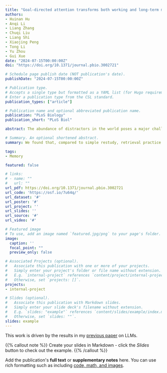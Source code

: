 ```yaml
---
title: "Goal-directed attention transforms both working and long-term memory representations in the human parietal cortex"
authors:
- Huinan Hu
- Anqi Li
- Liang Zhang
- Chuqi Liu
- Liang Shi
- Xiaojing Peng
- Tong Li
- Yu Zhou
- Gui Xue
date: "2024-07-15T00:00:00Z"
doi: "https://doi.org/10.1371/journal.pbio.3002721"

# Schedule page publish date (NOT publication's date).
publishDate: "2024-07-15T00:00:00Z"

# Publication type.
# Accepts a single type but formatted as a YAML list (for Hugo requirements).
# Enter a publication type from the CSL standard.
publication_types: ["article"]

# Publication name and optional abbreviated publication name.
publication: "PLoS Biology"
publication_short: "PLoS Biol"

abstract: The abundance of distractors in the world poses a major challenge to our brain's limited processing capacity, but little is known about how selective attention modulates stimulus representations in the brain to reduce interference and support durable target memory. Here, we collected functional magnetic resonance imaging (fMRI) data in a selective attention task in which target and distractor pictures of different visual categories were simultaneously presented. Participants were asked to selectively process the target according to the effective cue, either before the encoding period (i.e., perceptual attention) or the maintenance period (i.e., reflective attention). On the next day, participants were asked to perform a memory recognition task in the scanner in which the targets, distractors, and novel items were presented in a pseudorandom order. Behavioral results showed that perceptual attention was better at enhancing target memory and reducing distractor memory than reflective attention, although the overall memory capacity (memory for both target and distractor) was comparable. Using multiple-voxel pattern analysis of the neural data, we found more robust target representation and weaker distractor representation in working memory for perceptual attention than for reflective attention. Interestingly, perceptual attention partially shifted the regions involved in maintaining the target representation from the visual cortex to the parietal cortex. Furthermore, the targets and distractors simultaneously presented in the perceptual attention condition showed reduced pattern similarity in the parietal cortex during retrieval compared to items not presented together. This neural pattern repulsion positively correlated with individuals' recognition of both targets and distractors. These results emphasize the critical role of selective attention in transforming memory representations to reduce interference and improve long-term memory performance.

# Summary. An optional shortened abstract.
summary: We found that, compared to simple restudy, retrieval practice was associated with better memory updating without suppressing the old memories. Furthermore, by tracking the neural evidence of old and new memories during both final memory and updating, we demonstrated that superior memory updating under retrieval practice could be achieved by multiple mechanisms. These results provide important insights into the neural mechanisms of memory updating.

tags:
- Memory

featured: false

# links:
# - name: ""
#   url: ""
url_pdf: https://doi.org/10.1371/journal.pbio.3002721
url_code: 'https://osf.io/7u64q/'
url_dataset: '#'
url_poster: '#'
url_project: ''
url_slides: ''
url_source: '#'
url_video: '#'

# Featured image
# To use, add an image named `featured.jpg/png` to your page's folder. 
image:
  caption: ''
  focal_point: ""
  preview_only: false

# Associated Projects (optional).
#   Associate this publication with one or more of your projects.
#   Simply enter your project's folder or file name without extension.
#   E.g. `internal-project` references `content/project/internal-project/index.md`.
#   Otherwise, set `projects: []`.
projects:
- internal-project

# Slides (optional).
#   Associate this publication with Markdown slides.
#   Simply enter your slide deck's filename without extension.
#   E.g. `slides: "example"` references `content/slides/example/index.md`.
#   Otherwise, set `slides: ""`.
slides: example
---
```


This work is driven by the results in my [previous paper](/publication/conference-paper/) on LLMs.

{{% callout note %}}
Create your slides in Markdown - click the *Slides* button to check out the example.
{{% /callout %}}

Add the publication's **full text** or **supplementary notes** here. You can use rich formatting such as including [code, math, and images](https://docs.hugoblox.com/content/writing-markdown-latex/).
